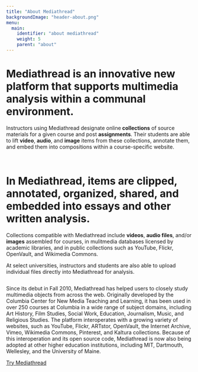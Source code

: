 ```yaml
---
title: "About Mediathread"
backgroundImage: "header-about.png"
menu:
  main:
    identifier: "about mediathread"
    weight: 5
    parent: "about"
---
```

<div class="panels-flexible-row panels-flexible-row-mediathread_tour_page-6 clearfix 6row">
    <div class="inside panels-flexible-row-inside panels-flexible-row-mediathread_tour_page-6-inside clearfix">
    </div>
</div>
<div class="panels-flexible-row panels-flexible-row-mediathread_tour_page-5 clearfix 5row">
    <div class="inside panels-flexible-row-inside panels-flexible-row-mediathread_tour_page-5-inside clearfix">
        <div class="panels-flexible-column panels-flexible-column-mediathread_tour_page-8 panels-flexible-column-first 5row-1col">
            <div class="inside panels-flexible-column-inside panels-flexible-column-mediathread_tour_page-8-inside panels-flexible-column-inside-first">
                <div class="panels-flexible-region panels-flexible-region-mediathread_tour_page-row_5_col_1_ panels-flexible-region-first panels-flexible-region-last ">
                    <div class="inside panels-flexible-region-inside panels-flexible-region-mediathread_tour_page-row_5_col_1_-inside panels-flexible-region-inside-first panels-flexible-region-inside-last">
                        <div class="panel-pane pane-fieldable-panels-pane pane-fpid-29 pane-bundle-image" >
                            <div class="pane-content">
                                <div class="fieldable-panels-pane">
                                </div>
                            </div>
                        </div>
                    </div>
                </div>
            </div>
        </div>
        <div class="panels-flexible-column panels-flexible-column-mediathread_tour_page-9 panels-flexible-column-last 5row-2col">
            <div class="inside panels-flexible-column-inside panels-flexible-column-mediathread_tour_page-9-inside panels-flexible-column-inside-last">
                <div class="panels-flexible-region panels-flexible-region-mediathread_tour_page-row_5_col_2 panels-flexible-region-first panels-flexible-region-last ">
                    <div class="inside panels-flexible-region-inside panels-flexible-region-mediathread_tour_page-row_5_col_2-inside panels-flexible-region-inside-first panels-flexible-region-inside-last">
                        <div class="panel-pane pane-fieldable-panels-pane pane-fpid-15 pane-bundle-text" >
                            <div class="pane-content">
                                <div class="fieldable-panels-pane">
                                    <div class="field field-name-field-basic-text-text field-type-text-long field-label-hidden"><div class="field-items"><div class="field-item even"><h1>Mediathread is an innovative new platform that supports multimedia analysis within a communal environment.</h1></div></div></div></div>
                            </div>
                        </div>
                    </div>
                </div>
            </div>
        </div>
    </div>
</div>
<div class="panels-flexible-row panels-flexible-row-mediathread_tour_page-4 clearfix 4row">
    <div class="inside panels-flexible-row-inside panels-flexible-row-mediathread_tour_page-4-inside clearfix">
        <div class="panels-flexible-column panels-flexible-column-mediathread_tour_page-10 panels-flexible-column-first 4row-1col">
            <div class="inside panels-flexible-column-inside panels-flexible-column-mediathread_tour_page-10-inside panels-flexible-column-inside-first">
                <div class="panels-flexible-region panels-flexible-region-mediathread_tour_page-row_4_col_1 panels-flexible-region-first panels-flexible-region-last ">
                    <div class="inside panels-flexible-region-inside panels-flexible-region-mediathread_tour_page-row_4_col_1-inside panels-flexible-region-inside-first panels-flexible-region-inside-last">
                        <div class="panel-pane pane-fieldable-panels-pane pane-uuid-67715bab-fca7-4f8d-aa7f-ed7ded44e9a5 pane-bundle-text" >
                            <div class="pane-content">
                                <div class="fieldable-panels-pane">
                                    <div class="field field-name-field-basic-text-text field-type-text-long field-label-hidden"><div class="field-items"><div class="field-item even"><p>Instructors using Mediathread designate online<strong> collections</strong> of source materials for a given course and post <strong>assignments</strong>. Their students are able to lift <strong>video</strong>, <strong>audio</strong>, and <strong>image</strong> items from these collections, annotate them, and embed them into compositions within a course-specific website.</p>
                                            </div></div></div></div>
                            </div>
                        </div>
                    </div>
                </div>
            </div>
        </div>
        <div class="panels-flexible-column panels-flexible-column-mediathread_tour_page-11 panels-flexible-column-last 4row-2col">
            <div class="inside panels-flexible-column-inside panels-flexible-column-mediathread_tour_page-11-inside panels-flexible-column-inside-last">
                <div class="panels-flexible-region panels-flexible-region-mediathread_tour_page-row_4_col_2 panels-flexible-region-first panels-flexible-region-last ">
                    <div class="inside panels-flexible-region-inside panels-flexible-region-mediathread_tour_page-row_4_col_2-inside panels-flexible-region-inside-first panels-flexible-region-inside-last">
                        <div class="panel-pane pane-fieldable-panels-pane pane-fpid-16 pane-bundle-image" >
                            <div class="pane-content">
                                <div class="fieldable-panels-pane">
                                    <div class="field field-name-field-basic-image-caption field-type-text-with-summary field-label-hidden"><div class="field-items"><div class="field-item even"><p><img class="media-element file-default" src="http://mediathread.info/sites/default/files/what-collect_0.png" alt="" title="" /></p>
                                            </div></div></div></div>
                            </div>
                        </div>
                    </div>
                </div>
            </div>
        </div>
    </div>
</div>
<div class="panels-flexible-row panels-flexible-row-mediathread_tour_page-3 clearfix 3row">
    <div class="inside panels-flexible-row-inside panels-flexible-row-mediathread_tour_page-3-inside clearfix">
        <div class="panels-flexible-column panels-flexible-column-mediathread_tour_page-12 panels-flexible-column-first 3row-1col">
            <div class="inside panels-flexible-column-inside panels-flexible-column-mediathread_tour_page-12-inside panels-flexible-column-inside-first">
                <div class="panels-flexible-region panels-flexible-region-mediathread_tour_page-3_row_1_col panels-flexible-region-first panels-flexible-region-last ">
                    <div class="inside panels-flexible-region-inside panels-flexible-region-mediathread_tour_page-3_row_1_col-inside panels-flexible-region-inside-first panels-flexible-region-inside-last">
                        <div class="panel-pane pane-fieldable-panels-pane pane-fpid-24 pane-bundle-image" >
                            <div class="pane-content">
                                <div class="fieldable-panels-pane">
                                    <div class="field field-name-field-basic-image-caption field-type-text-with-summary field-label-hidden"><div class="field-items"><div class="field-item even"><p><img class="media-element file-default" src="http://mediathread.info/sites/default/files/what-selection.png" alt="" title="" /></p>
                                            </div></div></div></div>
                            </div>
                        </div>
                    </div>
                </div>
            </div>
        </div>
        <div class="panels-flexible-column panels-flexible-column-mediathread_tour_page-13 panels-flexible-column-last 3row-2col">
            <div class="inside panels-flexible-column-inside panels-flexible-column-mediathread_tour_page-13-inside panels-flexible-column-inside-last">
                <div class="panels-flexible-region panels-flexible-region-mediathread_tour_page-row_3_col_2 panels-flexible-region-first panels-flexible-region-last ">
                    <div class="inside panels-flexible-region-inside panels-flexible-region-mediathread_tour_page-row_3_col_2-inside panels-flexible-region-inside-first panels-flexible-region-inside-last">
                        <div class="panel-pane pane-fieldable-panels-pane pane-uuid-3b23ba45-084f-4074-bdde-107212b5f281 pane-bundle-text" >
                            <div class="pane-content">
                                <div class="fieldable-panels-pane">
                                    <div class="field field-name-field-basic-text-text field-type-text-long field-label-hidden"><div class="field-items"><div class="field-item even"><h1>In Mediathread, items are clipped, annotated, organized, shared, and embedded into essays and other written analysis.</h1>
                                            </div></div></div></div>
                            </div>
                        </div>
                    </div>
                </div>
            </div>
        </div>
    </div>
</div>
<div class="panels-flexible-row panels-flexible-row-mediathread_tour_page-2 clearfix 2row">
    <div class="inside panels-flexible-row-inside panels-flexible-row-mediathread_tour_page-2-inside clearfix">
        <div class="panels-flexible-column panels-flexible-column-mediathread_tour_page-14 panels-flexible-column-first 2row-1col">
            <div class="inside panels-flexible-column-inside panels-flexible-column-mediathread_tour_page-14-inside panels-flexible-column-inside-first">
                <div class="panels-flexible-region panels-flexible-region-mediathread_tour_page-row_2_col_1 panels-flexible-region-first panels-flexible-region-last ">
                    <div class="inside panels-flexible-region-inside panels-flexible-region-mediathread_tour_page-row_2_col_1-inside panels-flexible-region-inside-first panels-flexible-region-inside-last">
                        <div class="panel-pane pane-fieldable-panels-pane pane-uuid-65bee4df-2131-4581-921c-97f681bb779e pane-bundle-text" >
                            <div class="pane-content">
                                <div class="fieldable-panels-pane">
                                    <div class="field field-name-field-basic-text-text field-type-text-long field-label-hidden"><div class="field-items"><div class="field-item even"><p>Collections compatible with Mediathread include <strong>videos</strong>, <strong>audio files</strong>, and/or <strong>images</strong> assembled for courses, in mulitmedia databases licensed by academic libraries, and in public collections such as YouTube, Flickr, OpenVault, and Wikimedia Commons.</p>
                                                <p>At select universities, instructors and students are also able to upload individual files directly into Mediathread for analysis.</p>
                                            </div></div></div></div>
                            </div>
                        </div>
                    </div>
                </div>
            </div>
        </div>
        <div class="panels-flexible-column panels-flexible-column-mediathread_tour_page-15 panels-flexible-column-last 2row-2col">
            <div class="inside panels-flexible-column-inside panels-flexible-column-mediathread_tour_page-15-inside panels-flexible-column-inside-last">
                <div class="panels-flexible-region panels-flexible-region-mediathread_tour_page-row_2_col_2 panels-flexible-region-first panels-flexible-region-last ">
                    <div class="inside panels-flexible-region-inside panels-flexible-region-mediathread_tour_page-row_2_col_2-inside panels-flexible-region-inside-first panels-flexible-region-inside-last">
                        <div class="panel-pane pane-fieldable-panels-pane pane-fpid-28 pane-bundle-image" >
                            <div class="pane-content">
                                <div class="fieldable-panels-pane">
                                    <div class="field field-name-field-basic-image-caption field-type-text-with-summary field-label-hidden"><div class="field-items"><div class="field-item even"><p><img class="media-element file-default" src="http://mediathread.info/sites/default/files/what-essay_0.png" alt="" title="" /></p>
                                            </div></div></div></div>
                            </div>
                        </div>
                    </div>
                </div>
            </div>
        </div>
    </div>
</div>
<div class="panels-flexible-row panels-flexible-row-mediathread_tour_page-1 panels-flexible-row-last clearfix 1row">
    <div class="inside panels-flexible-row-inside panels-flexible-row-mediathread_tour_page-1-inside panels-flexible-row-inside-last clearfix">
        <div class="panels-flexible-column panels-flexible-column-mediathread_tour_page-16 panels-flexible-column-first 1row-1col">
            <div class="inside panels-flexible-column-inside panels-flexible-column-mediathread_tour_page-16-inside panels-flexible-column-inside-first">
                <div class="panels-flexible-region panels-flexible-region-mediathread_tour_page-row_1_col_1 panels-flexible-region-first panels-flexible-region-last ">
                    <div class="inside panels-flexible-region-inside panels-flexible-region-mediathread_tour_page-row_1_col_1-inside panels-flexible-region-inside-first panels-flexible-region-inside-last">
                        <div class="panel-pane pane-fieldable-panels-pane pane-uuid-5c9af2ea-a5d1-4c2b-8b98-f21982717815 pane-bundle-text" >
                            <div class="pane-content">
                                <div class="fieldable-panels-pane">
                                    <div class="field field-name-field-basic-text-text field-type-text-long field-label-hidden"><div class="field-items"><div class="field-item even"><p>Since its debut in Fall 2010, Mediathread has helped users to closely study multimedia objects from across the web. Originally developed by the Columbia Center for New Media Teaching and Learning, it has been used in over 250 courses at Columbia in a wide range of subject domains, including Art History, Film Studies, Social Work, Education, Journalism, Music, and Religious Studies. The platform interoperates with a growing variety of websites, such as YouTube, Flickr, ARTstor, OpenVault, the Internet Archive, Vimeo, Wikimedia Commons, Pinterest, and Kaltura collections. Because of this interoperation and its open source code, Mediathread is now also being adopted at other higher education institutions, including MIT, Dartmouth, Wellesley, and the University of Maine.</p>
                                            </div></div></div></div>
                            </div>
                        </div>
                    </div>
                </div>
            </div>
        </div>
        <div class="panels-flexible-column panels-flexible-column-mediathread_tour_page-17 panels-flexible-column-last 1row-2col">
            <div class="inside panels-flexible-column-inside panels-flexible-column-mediathread_tour_page-17-inside panels-flexible-column-inside-last">
                <div class="panels-flexible-region panels-flexible-region-mediathread_tour_page-row_1_col_2 panels-flexible-region-first panels-flexible-region-last ">
                    <div class="inside panels-flexible-region-inside panels-flexible-region-mediathread_tour_page-row_1_col_2-inside panels-flexible-region-inside-first panels-flexible-region-inside-last">
                        <div class="panel-pane pane-custom pane-1 button-pane" >
                            <div class="pane-content">
                                <a href="/content/request-access" class="btn btn-lg btn-success">Try Mediathread</a>  </div>
                        </div>
                    </div>
                </div>
            </div>
        </div>
    </div>
</div>
